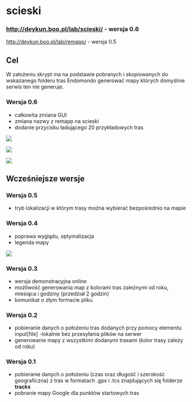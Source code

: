 # scieski

### http://deykun.boo.pl/lab/scieski/ - **wersja 0.6**
http://deykun.boo.pl/lab/remapp/ - wersja 0.5

## Cel
W założeniu skrypt ma na podstawie pobranych i skopiowanych do wskazanego folderu tras Endomondo generować mapy których domyślnie serwis ten nie generuje.

### Wersja 0.6
- całkowita zmiana GUI
- zmiana nazwy z remapp na scieski
- dodanie przycisku ładującego 20 przykładowych tras

![](http://deykun.boo.pl/lab/ilustracje/scieski/0.6/trasy.gif)

![](http://deykun.boo.pl/lab/ilustracje/scieski/0.6/legenda.gif)

![](http://deykun.boo.pl/lab/ilustracje/scieski/0.6/finder.gif)

## Wcześniejsze wersje

### Wersja 0.5
- tryb lokalizacji w którym trasy można wybierać bezpośrednio na mapie

### Wersja 0.4
- poprawa wyglądu, optymalizacja
- legenda mapy

![](http://deykun.boo.pl/lab/remapp/log/04/trasy.gif)

### Wersja 0.3
- wersja demonstracyjna online
- możliwość generowania map z kolorami tras zależnymi od roku, miesiąca i godziny (przedział 2 godzin)
- komunikat o złym formacie pliku

### Wersja 0.2
- pobieranie danych o położeniu tras dodanych przy pomocy elementu input[file] -lokalnie bez przesyłania plików na serwer
- generowanie mapy z wszystkimi dodanymi trasami (kolor trasy zależy od roku)

### Wersja 0.1
- pobieranie danych o położeniu (czas oraz długość i szerokość geograficzna) z tras w formatach .gpx i .tcx znajdujących się folderze **tracks**
- pobranie mapy Google dla punktów startowych tras
